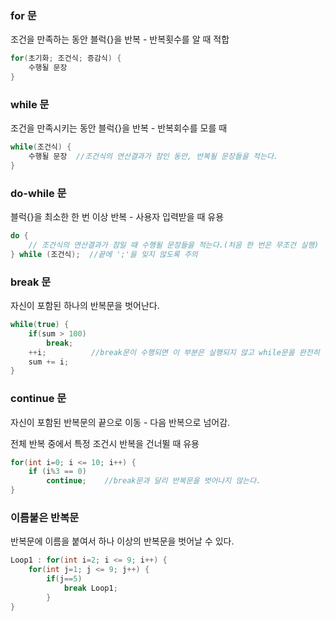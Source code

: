 ### for 문
조건을 만족하는 동안 블럭{}을 반복 - 반복횟수를 알 때 적합
```java
for(초기화; 조건식; 증감식) {
    수행될 문장
}
```

### while 문
조건을 만족시키는 동안 블럭{}을 반복 - 반복회수를 모를 때
```java
while(조건식) {
    수행될 문장  //조건식의 연산결과가 참인 동안, 반복될 문장들을 적는다.
}
```

### do-while 문
블럭{}을 최소한 한 번 이상 반복 - 사용자 입력받을 때 유용
```java
do {
    // 조건식의 연산결과가 참일 때 수행될 문장들을 적는다.(처음 한 번은 무조건 실행)
} while (조건식);  //끝에 ';'을 잊지 않도록 주의
```
### break 문
자신이 포함된 하나의 반복문을 벗어난다.
```java
while(true) {
    if(sum > 100)
        break;
    ++i;          //break문이 수행되면 이 부분은 실행되지 않고 while문을 완전히 벗어난다.
    sum += i;
}
```

### continue 문
자신이 포함된 반복문의 끝으로 이동 - 다음 반복으로 넘어감.

전체 반복 중에서 특정 조건시 반복을 건너뛸 때 유용
```java
for(int i=0; i <= 10; i++) {
    if (i%3 == 0)
        continue;    //break문과 달리 반복문을 벗어나지 않는다.
}
```

### 이름붙은 반복문
반복문에 이름을 붙여서 하나 이상의 반복문을 벗어날 수 있다.
```java
Loop1 : for(int i=2; i <= 9; i++) {
    for(int j=1; j <= 9; j++) {
        if(j==5)
            break Loop1;
        }
}
```